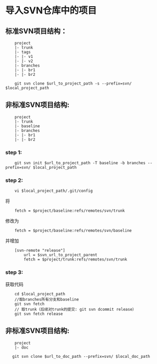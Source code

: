 # 导入SVN仓库中的项目
## 标准SVN项目结构：

```
    project
    |- trunk
    |- tags
    |- |- v1
    |- |- v2
    |- branches
    |- |- br1
    |- |- br2
```
```
    git svn clone $url_to_project_path -s --prefix=svn/ $local_project_path
```

## 非标准SVN项目结构:

```
    project
    |- trunk
    |- baseline
    |- branches
    |- |- br1
    |- |- br2
```

### step 1:

```
    git svn init $url_to_project_path -T baseline -b branches --prefix=svn/ $local_project_path
```
### step 2:

```
    vi $local_project_path/.git/config
```
将

```
    fetch = $project/baseline:refs/remotes/svn/trunk
```
修改为

```
    fetch = $project/baseline:refs/remotes/svn/baseline
```
并增加

```
    [svn-remote "release"]
        url = $svn_url_to_project_parent
        fetch = $project/trunk:refs/remotes/svn/trunk
```
### step 3:
获取代码

```
    cd $local_project_path
    //取branches所有分支和baseline
    git svn fetch
    // 取trunk（后续对trunk的提交: git svn dcommit release）
    git svn fetch release
```

## 非标准SVN项目结构:

```
    project
    |- doc
```
```
   git svn clone $url_to_doc_path --prefix=svn/ $local_doc_path
```
